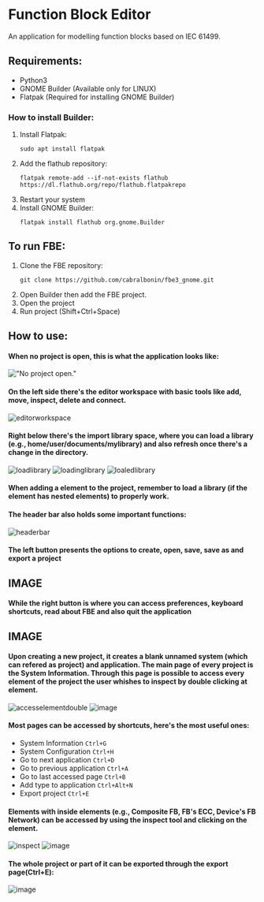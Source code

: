 # Function Block Editor

An application for modelling function blocks based on IEC 61499. 

## Requirements:
 - Python3
 - GNOME Builder (Available only for LINUX)
 - Flatpak (Required for installing GNOME Builder)
    
### How to install Builder:
 1. Install Flatpak:
    ```
    sudo apt install flatpak
    ```
 3. Add the flathub repository:
    ```
    flatpak remote-add --if-not-exists flathub https://dl.flathub.org/repo/flathub.flatpakrepo
    ```
 4. Restart your system
 5. Install GNOME Builder:
    ```
    flatpak install flathub org.gnome.Builder
    ```

## To run FBE:
 1. Clone the FBE repository:
    ```
    git clone https://github.com/cabralbonin/fbe3_gnome.git
    ```
 3. Open Builder then add the FBE project.
 4. Open the project
 5. Run project (Shift+Ctrl+Space)

## How to use:
#### When no project is open, this is what the application looks like:
!["No project open."](https://github.com/user-attachments/assets/063bae90-5ae6-4098-8046-632c894e5f50)

#### On the left side there's the editor workspace with basic tools like add, move, inspect, delete and connect. 
![editorworkspace](https://github.com/user-attachments/assets/ba16acda-1554-4ab0-b3c4-74049b2f5d5c)

#### Right below there's the import library space, where you can load a library (e.g., home/user/documents/mylibrary) and also refresh once there's a change in the directory.
![loadlibrary](https://github.com/user-attachments/assets/04dc3313-73e9-4332-a20b-f762cf60ae1f) 
![loadinglibrary](https://github.com/user-attachments/assets/5c9c80bc-5cfe-4c0c-a33c-1596eb74d66d)
![loaledlibrary](https://github.com/user-attachments/assets/9ed03a2f-88ba-48f1-accb-fc3918b41ae2)
#### When adding a element to the project, remember to load a library (if the element has nested elements) to properly work.

#### The header bar also holds some important functions:
![headerbar](https://github.com/user-attachments/assets/c9778672-4c1f-4199-93f0-c160ca552779)

#### The left button presents the options to create, open, save, save as and export a project
## IMAGE
#### While the right button is where you can access preferences, keyboard shortcuts, read about FBE and also quit the application 
## IMAGE


#### Upon creating a new project, it creates a blank unnamed system (which can refered as project) and application. The main page of every project is the System Information. Through this page is possible to access every element of the project the user whishes to inspect by double clicking at element.
![accesselementdouble](https://github.com/user-attachments/assets/28aff462-35e5-478d-88c7-76f85f3e0805)
![image](https://github.com/user-attachments/assets/72f2c940-6569-42c8-806b-093317cc23ad)

#### Most pages can be accessed by shortcuts, here's the most useful ones:
- System Information `Ctrl+G`
- System Configuration `Ctrl+H`
- Go to next application `Ctrl+D`
- Go to previous application `Ctrl+A`
- Go to last accessed page `Ctrl+B`
- Add type to application `Ctrl+Alt+N`
- Export project `Ctrl+E`

#### Elements with inside elements (e.g., Composite FB, FB's ECC, Device's FB Network) can be accessed by using the inspect tool and clicking on the element.
![inspect](https://github.com/user-attachments/assets/1d17a924-6960-4327-bf60-186cdcf0d16d)
![image](https://github.com/user-attachments/assets/6e4f72ff-a5fa-42c5-a34e-7c2f164ffb68)

#### The whole project or part of it can be exported through the export page(Ctrl+E):
![image](https://github.com/user-attachments/assets/979f62e8-1759-4cc2-af8c-70cfce70df18)

